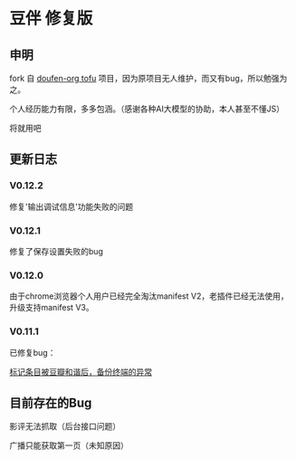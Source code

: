 # 豆伴 修复版

## 申明

fork 自 [doufen-org tofu](https://github.com/doufen-org/tofu) 项目，因为原项目无人维护，而又有bug，所以勉强为之。

个人经历能力有限，多多包涵。（感谢各种AI大模型的协助，本人甚至不懂JS）

将就用吧

## 更新日志

### V0.12.2

修复'输出调试信息'功能失败的问题

### V0.12.1

修复了保存设置失败的bug

### V0.12.0

由于chrome浏览器个人用户已经完全淘汰manifest V2，老插件已经无法使用，升级支持manifest V3。

### V0.11.1 

已修复bug：

[标记条目被豆瓣和谐后，备份终端的异常](https://github.com/wangyeming/tofu/commit/95be94f7e52b759b531cf5202184c847b758e603)

## 目前存在的Bug

影评无法抓取（后台接口问题）

广播只能获取第一页（未知原因）